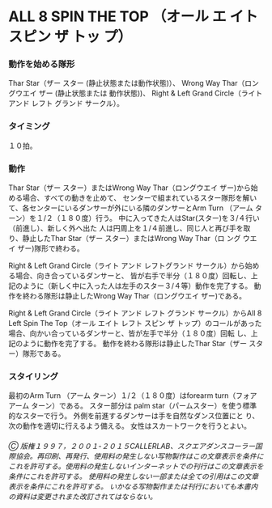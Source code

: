 
# ALL 8 SPIN THE TOP （オール エ イト スピン ザ トッ プ）
### 動作を始める隊形

Thar Star（ザー スター (静止状態または動作状態)）、 Wrong Way Thar（ロングウエイ ザー (静止状態または 動作状態))、 Right & Left Grand Circle（ライト アンド レフト グランド サークル）。

### タイミング

１０拍。

### 動作

Thar Star（ザー スター）またはWrong Way Thar（ロングウエイ ザー)から始める場合、すべての動きを止めて、
センターで組まれているスター隊形を解いて、各センターにいるダンサーが外にいる隣のダンサーとArm Turn
（アーム ターン）を１/２（１８０度）行う。 中に入ってきた人はStar(スター)を３/４行い（前進し）、新しく外へ出た 人は円周上を１/４前進し、同じ人と再び手を取り、静止したThar Star（ザー スター）またはWrong Way Thar（ロ ング ウエイ ザー)隊形で終わる。

Right & Left Grand Circle（ライト アンド レフトグランド サークル）から始める場合、向き合っているダンサーと、 皆が右手で半分（１８０度）回転し、上記のように（新しく中に入った人は左手のスター３/４等）動作を完了する。 動作を終わる隊形は静止したWrong Way Thar（ロングウエイ ザー)である。

Right & Left Grand Circle（ライト アンド レフト グランド サークル）からAll 8 Left Spin The Top（オール エイト レフト スピン ザ トップ）のコールがあった場合、向かい合っているダンサーと、皆が左手で半分（１８０度）回転 し、上記のように動作を完了する。 動作を終わる隊形は静止したThar Star（ザー スター）隊形である。

### スタイリング

最初のArm Turn （アーム ターン）１/２（１８０度）はforearm turn（フォアアーム ターン）である。 スター部分は palm star（パームスター）を使う標準的なスターで行う。 外側を前進するダンサーは手を自然なダンス位置にと り、次の動作を適切に行えるよう備える。 女性はスカートワークを行うとよい。

###### Ⓒ 版権１９９７，２００１-２０１５CALLERLAB、スクエアダンスコーラー国際協会。再印刷、再発行、使用料の発生しない写物製作はこの文章表示を条件にこれを許可する。使用料の発生しないインターネットでの刊行はこの文章表示を条件にこれを許可する。 使用料の発生しない一部または全ての引用はこの文章表示を条件にこれを許可する。 いかなる写物製作または刊行においても本書内の資料は変更されまた改訂されてはならない。
